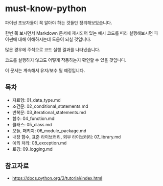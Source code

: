 # must-know-python

파이썬 초보자들이 꼭 알아야 하는 것들만 정리해보았습니다.

한번 쭉 보시면서 Markdown 문서에 제시되어 있는 예시 코드를 따라 실행해보시면 파이썬에 대해 이해하시는데 도움이 되실 것입니다.

많은 경우에 주석으로 코드 실행 결과를 나타냈습니다.

코드를 실행하지 않고도 어떻게 작동하는지 확인할 수 있을 것입니다.

이 문서는 계속해서 유지/보수 될 예정입니다.

## 목차

- 자료형: 01_data_type.md
- 조건문: 02_conditional_statements.md
- 반복문: 03_iterational_statements.md
- 함수: 04_function.md
- 클래스: 05_class.md
- 모듈, 패키지: 06_module_package.md
- 내장 함수, 표준 라이브러리, 외부 라이브러리: 07_library.md
- 예외 처리: 08_exception.md
- 로깅: 09_logging.md

## 참고자료

- <https://docs.python.org/3/tutorial/index.html>
